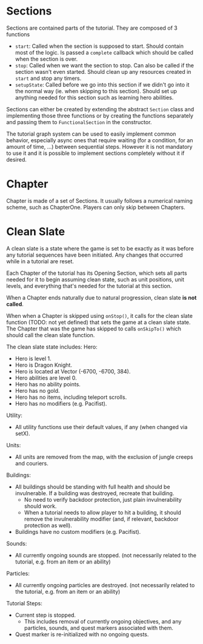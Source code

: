 # Sections
Sections are contained parts of the tutorial. They are composed of 3 functions
- `start`: Called when the section is supposed to start. Should contain most of the logic. Is passed a `complete` callback which should be called when the section is over.
- `stop`: Called when we want the section to stop. Can also be called if the section wasn't even started. Should clean up any resources created in `start` and stop any timers.
- `setupState`: Called before we go into this section if we didn't go into it the normal way (ie. when skipping to this section). Should set up anything needed for this section such as learning hero abilities.

Sections can either be created by extending the abstract `Section` class and implementing those three functions or by creating the functions separately and passing them to `FunctionalSection` in the constructor.

The tutorial graph system can be used to easily implement common behavior, especially async ones that require waiting (for a condition, for an amount of time, ...) between sequential steps. However it is not mandatory to
use it and it is possible to implement sections completely without it if desired.

# Chapter
Chapter is made of a set of Sections. It usually follows a numerical naming scheme, such as ChapterOne.
Players can only skip between Chapters.

# Clean Slate
A clean slate is a state where the game is set to be exactly as it was before any tutorial sequences have been initiated. Any changes that occurred while in a tutorial are reset.

Each Chapter of the tutorial has its Opening Section, which sets all parts needed for it to begin assuming clean state, such as unit positions, unit levels, and everything that's needed for the tutorial at this section.

When a Chapter ends naturally due to natural progression, clean slate **is not called**.

When when a Chapter is skipped using `onStop()`, it calls for the clean slate function (TODO: not yet defined) that sets the game at a clean slate state.
The Chapter that was the game has skipped to calls `onSkipTo()` which should call the clean slate function.

The clean slate state includes:
Hero:
* Hero is level 1.
* Hero is Dragon Knight.
* Hero is located at Vector (-6700, -6700, 384).
* Hero abilities are level 0.
* Hero has no ability points.
* Hero has no gold.
* Hero has no items, including teleport scrolls.
* Hero has no modifiers (e.g. Pacifist).

Utility:
* All utility functions use their default values, if any (when changed via setX).

Units:
* All units are removed from the map, with the exclusion of jungle creeps and couriers.

Buildings:
* All buildings should be standing with full health and should be invulnerable. If a building was destroyed, recreate that building.
    * No need to verify backdoor protection, just plain invulnerability should work.
    * When a tutorial needs to allow player to hit a building, it should remove the invulnerability modifier (and, if relevant, backdoor protection as well).
* Buildings have no custom modifiers (e.g. Pacifist).

Sounds:
* All currently ongoing sounds are stopped. (not necessarily related to the tutorial, e.g. from an item or an ability)

Particles:
* All currently ongoing particles are destroyed. (not necessarily related to the tutorial, e.g. from an item or an ability)

Tutorial Steps:
* Current step is stopped.
    * This includes removal of currently ongoing objectives, and any particles, sounds, and quest markers associated with them.
* Quest marker is re-initialized with no ongoing quests.
